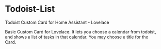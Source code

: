 # Todoist-List
Todoist Custom Card for Home Assistant - Lovelace

Basic Custom Card for Lovelace.
It lets you choose a calendar from todoist, and shows a list of tasks in that calendar.
You may choose a title for the Card.
